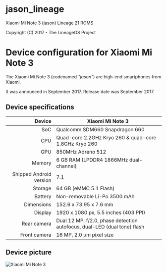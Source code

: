 # jason_lineage
Xiaomi Mi Note 3 (jason) Lineage 21 ROMS

Copyright (C) 2017 - The LineageOS Project

Device configuration for Xiaomi Mi Note 3
==============

The Xiaomi Mi Note 3 (codenamed _"jason"_) are high-end smartphones from Xiaomi.

It was announced in September 2017. Release date was September 2017.

## Device specifications

|                  Device | Xiaomi Mi Note 3                                                         |
|------------------------:|--------------------------------------------------------------------------|
|                     SoC | Qualcomm SDM660 Snapdragon 660                                           |
|                     CPU | Quad-core 2.2GHz Kryo 260 & quad-core 1.8GHz Kryo 260                    |
|                     GPU | 850MHz Adreno 512                                                        |
|                  Memory | 6 GB RAM (LPDDR4 1866MHz dual-channel)                                   |
| Shipped Android version | 7.1                                                                      |
|                 Storage | 64 GB (eMMC 5.1 Flash)                                                   |
|                 Battery | Non-removable Li-Po 3500 mAh                                             |
|              Dimensions | 152.6 x 73.95 x 7.6 mm                                                   |
|                 Display | 1920 x 1080 px, 5.5 inches (403 PPI)                                     |
|             Rear camera | Dual 12 MP, f/2.0, phase detection autofocus, dual-LED (dual tone) flash |
|            Front camera | 16 MP, 2.0 µm pixel size                                                 |

## Device picture

![Xiaomi Mi Note 3](https://i1.mifile.cn/f/i/17/minote3/specs_black.jpg "Xiaomi Mi Note 3 in black")
